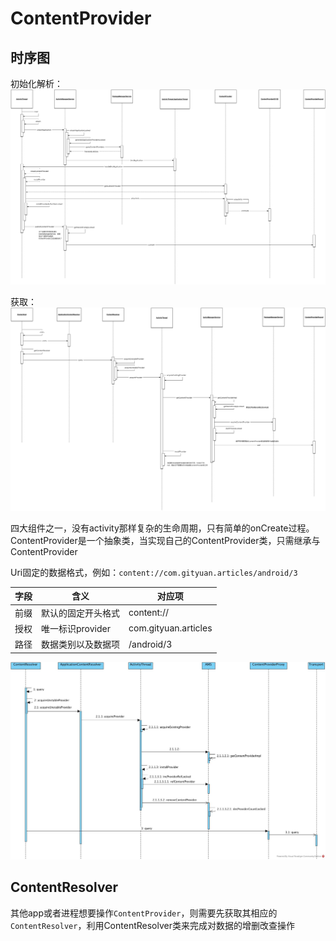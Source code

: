 
# ContentProvider

## 时序图

初始化解析：
![ContentProvider初始化时序图](/img/ContentProvider初始化解析时序图.png)

获取：
![ContentProvider获取时序图](/img/ContentProvider获取时序图.png)

四大组件之一，没有activity那样复杂的生命周期，只有简单的onCreate过程。ContentProvider是一个抽象类，当实现自己的ContentProvider类，只需继承与ContentProvider

Uri固定的数据格式，例如：`content://com.gityuan.articles/android/3`

|字段|含义|对应项|
|---|---|--|
|前缀|默认的固定开头格式|content://|
|授权|唯一标识provider|com.gityuan.articles|
|路径|数据类别以及数据项|/android/3|

![get_contentProvider](../img/get_contentProvider.jpg)

## ContentResolver

其他app或者进程想要操作`ContentProvider`，则需要先获取其相应的`ContentResolver`，利用ContentResolver类来完成对数据的增删改查操作
